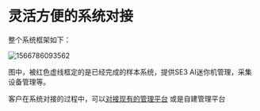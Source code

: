 # 灵活方便的系统对接

整个系统框架如下：

![1566786093562](../imgs/Arch.png''系统全景图'')

图中，被红色虚线框定的是已经完成的样本系统，提供SE3 AI迷你机管理，采集设备管理等。

客户在系统对接的过程中，可以[对接现有的管理平台]() 或是自建管理平台